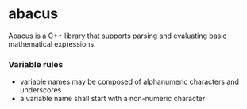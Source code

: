 # abacus

Abacus is a C++ library that supports parsing and evaluating basic mathematical expressions.

### Variable rules
* variable names may be composed of alphanumeric characters and underscores
* a variable name shall start with a non-numeric character
